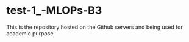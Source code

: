 # test-1_-MLOPs-B3
This is the repository hosted on the Github servers and being used for academic purpose
